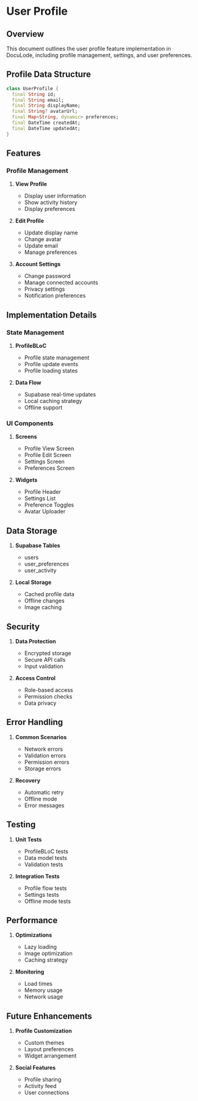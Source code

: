 # User Profile

## Overview
This document outlines the user profile feature implementation in DocuLode, including profile management, settings, and user preferences.

## Profile Data Structure
```dart
class UserProfile {
  final String id;
  final String email;
  final String displayName;
  final String? avatarUrl;
  final Map<String, dynamic> preferences;
  final DateTime createdAt;
  final DateTime updatedAt;
}
```

## Features

### Profile Management
1. **View Profile**
   - Display user information
   - Show activity history
   - Display preferences

2. **Edit Profile**
   - Update display name
   - Change avatar
   - Update email
   - Manage preferences

3. **Account Settings**
   - Change password
   - Manage connected accounts
   - Privacy settings
   - Notification preferences

## Implementation Details

### State Management
1. **ProfileBLoC**
   - Profile state management
   - Profile update events
   - Profile loading states

2. **Data Flow**
   - Supabase real-time updates
   - Local caching strategy
   - Offline support

### UI Components
1. **Screens**
   - Profile View Screen
   - Profile Edit Screen
   - Settings Screen
   - Preferences Screen

2. **Widgets**
   - Profile Header
   - Settings List
   - Preference Toggles
   - Avatar Uploader

## Data Storage
1. **Supabase Tables**
   - users
   - user_preferences
   - user_activity

2. **Local Storage**
   - Cached profile data
   - Offline changes
   - Image caching

## Security
1. **Data Protection**
   - Encrypted storage
   - Secure API calls
   - Input validation

2. **Access Control**
   - Role-based access
   - Permission checks
   - Data privacy

## Error Handling
1. **Common Scenarios**
   - Network errors
   - Validation errors
   - Permission errors
   - Storage errors

2. **Recovery**
   - Automatic retry
   - Offline mode
   - Error messages

## Testing
1. **Unit Tests**
   - ProfileBLoC tests
   - Data model tests
   - Validation tests

2. **Integration Tests**
   - Profile flow tests
   - Settings tests
   - Offline mode tests

## Performance
1. **Optimizations**
   - Lazy loading
   - Image optimization
   - Caching strategy

2. **Monitoring**
   - Load times
   - Memory usage
   - Network usage

## Future Enhancements
1. **Profile Customization**
   - Custom themes
   - Layout preferences
   - Widget arrangement

2. **Social Features**
   - Profile sharing
   - Activity feed
   - User connections 